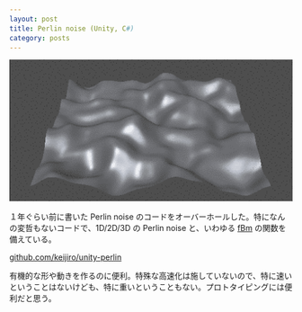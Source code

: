 ```yaml
---
layout: post
title: Perlin noise (Unity, C#)
category: posts
---
```


![Animation](/images/2013-10-02-1.gif)

１年ぐらい前に書いた Perlin noise のコードをオーバーホールした。特になんの変哲もないコードで、1D/2D/3D の Perlin noise と、いわゆる [fBm](http://en.wikipedia.org/wiki/Fractional_Brownian_motion) の関数を備えている。

[github.com/keijiro/unity-perlin](https://github.com/keijiro/unity-perlin)

有機的な形や動きを作るのに便利。特殊な高速化は施していないので、特に速いということはないけども、特に重いということもない。プロトタイピングには便利だと思う。
